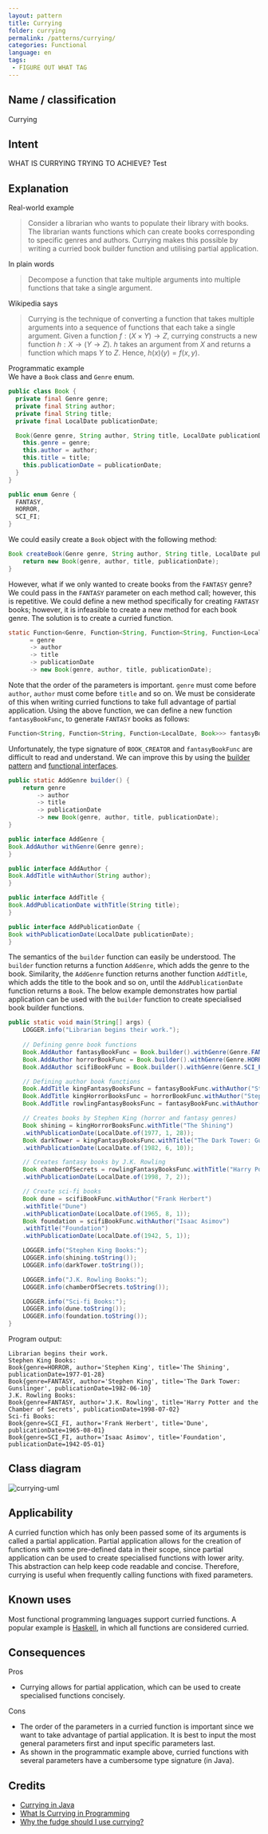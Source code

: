 ```yaml
---
layout: pattern
title: Currying
folder: currying
permalink: /patterns/currying/
categories: Functional
language: en
tags: 
 - FIGURE OUT WHAT TAG
---
```


## Name / classification
Currying

## Intent
WHAT IS CURRYING TRYING TO ACHIEVE? Test

## Explanation
Real-world example
> Consider a librarian who wants to populate their library with books. The librarian wants functions which can create 
> books corresponding to specific genres and authors. Currying makes this possible by writing a curried book builder 
> function and utilising partial application.

In plain words
> Decompose a function that take multiple arguments into multiple functions that take a single argument. 

Wikipedia says
> Currying is the technique of converting a function that takes multiple arguments into a sequence of functions that
> each take a single argument. Given a function $f:(X \times Y) \rightarrow Z$, currying constructs a new function $h:X \rightarrow 
> (Y\rightarrow Z)$. $h$ takes an argument from $X$ and returns a function which maps $Y$ to $Z$. Hence,
> $h(x)(y) = f(x, y)$.

Programmatic example  
We have a `Book` class and `Genre` enum.
```java
public class Book {
  private final Genre genre;
  private final String author;
  private final String title;
  private final LocalDate publicationDate;

  Book(Genre genre, String author, String title, LocalDate publicationDate) {
    this.genre = genre;
    this.author = author;
    this.title = title;
    this.publicationDate = publicationDate;
  }
}

public enum Genre {
  FANTASY,
  HORROR,
  SCI_FI;
}
```
We could easily create a `Book` object with the following method:
```java
Book createBook(Genre genre, String author, String title, LocalDate publicationDate) {
    return new Book(genre, author, title, publicationDate);
}
```
However, what if we only wanted to create books from the `FANTASY` genre? We could pass in the `FANTASY` parameter on each method call; however, this is repetitive. We could define a new method specifically for creating `FANTASY` books; however, it is infeasible to create a new method for each book genre. The solution is to create a curried function.
```java
static Function<Genre, Function<String, Function<String, Function<LocalDate, Book>>>> BOOK_CREATOR
      = genre
      -> author
      -> title
      -> publicationDate
      -> new Book(genre, author, title, publicationDate);
```
Note that the order of the parameters is important. `genre` must come before `author`, `author` must come before `title` and so on. We must be considerate of this when writing curried functions to take full advantage of partial application. Using the above function, we can define a new function `fantasyBookFunc`, to generate `FANTASY` books as follows:
```java
Function<String, Function<String, Function<LocalDate, Book>>> fantasyBookFunc = Book.BOOK_CREATOR.apply(Genre.FANTASY);
```
Unfortunately, the type signature of `BOOK_CREATOR` and `fantasyBookFunc` are difficult to read and understand. We can improve this by using the [builder pattern](https://java-design-patterns.com/patterns/builder/) and [functional interfaces](https://www.geeksforgeeks.org/functional-interfaces-java/#:~:text=A%20functional%20interface%20is%20an,any%20number%20of%20default%20methods). 
```java
public static AddGenre builder() {
    return genre
        -> author
        -> title
        -> publicationDate
        -> new Book(genre, author, title, publicationDate);
}

public interface AddGenre {
Book.AddAuthor withGenre(Genre genre);
}

public interface AddAuthor {
Book.AddTitle withAuthor(String author);
}

public interface AddTitle {
Book.AddPublicationDate withTitle(String title);
}

public interface AddPublicationDate {
Book withPublicationDate(LocalDate publicationDate);
}
```
The semantics of the `builder` function can easily be understood. The `builder` function returns a function `AddGenre`, which adds the genre to the book. Similarity, the `AddGenre` function returns another function `AddTitle`, which adds the title to the book and so on, until the `AddPublicationDate` function returns a `Book`. The below example demonstrates how partial application can be used with the `builder` function to create specialised book builder functions.
```java
public static void main(String[] args) {
    LOGGER.info("Librarian begins their work.");
    
    // Defining genre book functions
    Book.AddAuthor fantasyBookFunc = Book.builder().withGenre(Genre.FANTASY);
    Book.AddAuthor horrorBookFunc = Book.builder().withGenre(Genre.HORROR);
    Book.AddAuthor scifiBookFunc = Book.builder().withGenre(Genre.SCI_FI);

    // Defining author book functions
    Book.AddTitle kingFantasyBooksFunc = fantasyBookFunc.withAuthor("Stephen King");
    Book.AddTitle kingHorrorBooksFunc = horrorBookFunc.withAuthor("Stephen King");
    Book.AddTitle rowlingFantasyBooksFunc = fantasyBookFunc.withAuthor("J.K. Rowling");

    // Creates books by Stephen King (horror and fantasy genres)
    Book shining = kingHorrorBooksFunc.withTitle("The Shining")
    .withPublicationDate(LocalDate.of(1977, 1, 28));
    Book darkTower = kingFantasyBooksFunc.withTitle("The Dark Tower: Gunslinger")
    .withPublicationDate(LocalDate.of(1982, 6, 10));

    // Creates fantasy books by J.K. Rowling
    Book chamberOfSecrets = rowlingFantasyBooksFunc.withTitle("Harry Potter and the Chamber of Secrets")
    .withPublicationDate(LocalDate.of(1998, 7, 2));

    // Create sci-fi books
    Book dune = scifiBookFunc.withAuthor("Frank Herbert")
    .withTitle("Dune")
    .withPublicationDate(LocalDate.of(1965, 8, 1));
    Book foundation = scifiBookFunc.withAuthor("Isaac Asimov")
    .withTitle("Foundation")
    .withPublicationDate(LocalDate.of(1942, 5, 1));

    LOGGER.info("Stephen King Books:");
    LOGGER.info(shining.toString());
    LOGGER.info(darkTower.toString());

    LOGGER.info("J.K. Rowling Books:");
    LOGGER.info(chamberOfSecrets.toString());

    LOGGER.info("Sci-fi Books:");
    LOGGER.info(dune.toString());
    LOGGER.info(foundation.toString());
}
```
Program output:
```
Librarian begins their work.
Stephen King Books:
Book{genre=HORROR, author='Stephen King', title='The Shining', publicationDate=1977-01-28}
Book{genre=FANTASY, author='Stephen King', title='The Dark Tower: Gunslinger', publicationDate=1982-06-10}
J.K. Rowling Books:
Book{genre=FANTASY, author='J.K. Rowling', title='Harry Potter and the Chamber of Secrets', publicationDate=1998-07-02}
Sci-fi Books:
Book{genre=SCI_FI, author='Frank Herbert', title='Dune', publicationDate=1965-08-01}
Book{genre=SCI_FI, author='Isaac Asimov', title='Foundation', publicationDate=1942-05-01}
```

## Class diagram
![currying-uml](./etc/currying.urm.png)

## Applicability
A curried function which has only been passed some of its arguments is called a partial application. Partial application 
allows for the creation of functions with some pre-defined data in their scope, since partial application can be used to
create specialised functions with lower arity. This abstraction can help keep code readable and concise. Therefore, currying is useful when frequently calling functions with fixed parameters.

## Known uses
Most functional programming languages support curried functions. A popular example is [Haskell](https://www.haskell.org/), in which all functions are considered curried. 

## Consequences
Pros
* Currying allows for partial application, which can be used to create specialised functions concisely.

Cons
* The order of the parameters in a curried function is important since we want to take advantage of partial application. It is best to input the most general parameters first and input specific parameters last. 
* As shown in the programmatic example above, curried functions with several parameters have a cumbersome type signature (in Java).

## Credits
* [Currying in Java](https://www.baeldung.com/java-currying)
* [What Is Currying in Programming](https://towardsdatascience.com/what-is-currying-in-programming-56fd57103431#:~:text=Currying%20is%20helpful%20when%20you,concise%2C%20and%20more%20readable%20solution.)
* [Why the fudge should I use currying?](https://medium.com/dailyjs/why-the-fudge-should-i-use-currying-84e4000c8743)